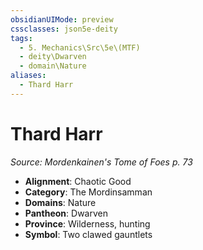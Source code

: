 ```yaml
---
obsidianUIMode: preview
cssclasses: json5e-deity
tags:
  - 5. Mechanics\Src\5e\(MTF)
  - deity\Dwarven
  - domain\Nature
aliases:
  - Thard Harr
---
```

# Thard Harr
*Source: Mordenkainen's Tome of Foes p. 73* 

- **Alignment**: Chaotic Good
- **Category**: The Mordinsamman
- **Domains**: Nature
- **Pantheon**: Dwarven
- **Province**: Wilderness, hunting
- **Symbol**: Two clawed gauntlets
